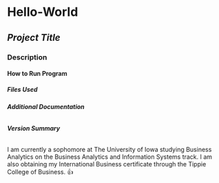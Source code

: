 # **Hello-World**
## *Project Title*
### Description 
#### How to Run Program
##### Files Used
###### **Additional _Documentation_**
###### ***Version Summary*** 
I am currently a sophomore at The University of Iowa studying Business Analytics on the Business Analytics and Information Systems track. I am also obtaining my International Business certificate through the Tippie College of Business. 👍
